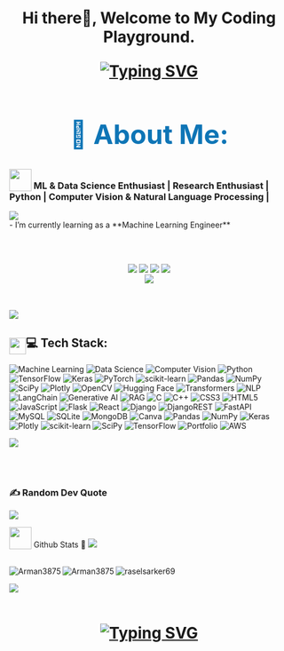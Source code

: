 <h1 align="center">
 <p>Hi there👋, Welcome to My Coding Playground.</p>
  <a href="https://git.io/typing-svg"><img src="https://readme-typing-svg.herokuapp.com?font=Fira+Code&color=purple&size=36&center=true&vCenter=true&lines=II'm+Arman+Hossain👋." alt="Typing SVG" /></a>
</h1>
 
<h1 style="font-size: 3rem; color: #0e75b6; text-align: center;">💫 About Me:</h1>


<h3 align="left">
  <img src="https://media1.giphy.com/media/v1.Y2lkPTc5MGI3NjExYzFhYzJkMmQ2MWQ3ZGY3MDhjZTE3MDI2Mzk3NzE1OWQyZTRlMmYwMCZjdD1z/iY8CRBdQXODJSCERIr/giphy.gif" width=40px valign="bottom"> ML & Data Science Enthusiast | Research Enthusiast | Python | Computer Vision & Natural Language Processing | 
</h3>
<img src="https://user-images.githubusercontent.com/73097560/115834477-dbab4500-a447-11eb-908a-139a6edaec5c.gif"><br>
<div align="left">
    - I’m currently learning as a **Machine Learning Engineer**<br/>

</div>


<br><br>

<p align="center">
  <a href="mailto:armanhossainiueee@gmail.com"><img src="https://img.shields.io/badge/Email-armanhossainiueee@gmail.com-blue?style=flat-square&logo=gmail"></a>
  <a href="https://github.com/Arman3875"><img src="https://img.shields.io/badge/GitHub-%40Arman-lightgrey?style=flat-square&logo=github"></a>
  <a href="https://www.linkedin.com/in/arman-hossain-1413991a4/"><img src="https://img.shields.io/badge/LinkedIn-Arman%20Hossain-blue?style=flat-square&logo=linkedin"></a>
  <a href="https://www.kaggle.com/armanhossainml"><img src="https://img.shields.io/badge/Kaggle-%40Arman-blue?style=flat-square&logo=kaggle"></a>
  <br>
  <img src="https://img.shields.io/badge/Phone-%2B8801581528651-green?style=flat-square&logo=whatsapp">
</p>

<br>
<br>

<img src="https://user-images.githubusercontent.com/73097560/115834477-dbab4500-a447-11eb-908a-139a6edaec5c.gif">
<h2><img src = "https://media2.giphy.com/media/QssGEmpkyEOhBCb7e1/giphy.gif?cid=ecf05e47a0n3gi1bfqntqmob8g9aid1oyj2wr3ds3mg700bl&rid=giphy.gif" width=30px valign="bottom">💻 Tech Stack:</h2>


![Machine Learning](https://img.shields.io/badge/Machine%20Learning-%23FF6F00.svg?style=flat&logo=TensorFlow&logoColor=white) 
![Data Science](https://img.shields.io/badge/Data%20Science-%23150458.svg?style=flat&logo=pandas&logoColor=white) 
![Computer Vision](https://img.shields.io/badge/Computer%20Vision-%23FF6C00.svg?style=flat&logo=opencv&logoColor=white) 
![Python](https://img.shields.io/badge/python-3670A0?style=flat&logo=python&logoColor=ffdd54) 
![TensorFlow](https://img.shields.io/badge/TensorFlow-%23FF6F00.svg?style=flat&logo=TensorFlow&logoColor=white) 
![Keras](https://img.shields.io/badge/Keras-%23D00000.svg?style=flat&logo=Keras&logoColor=white) 
![PyTorch](https://img.shields.io/badge/PyTorch-%23EE4C2C.svg?style=flat&logo=PyTorch&logoColor=white) 
![scikit-learn](https://img.shields.io/badge/scikit--learn-%23F7931E.svg?style=flat&logo=scikit-learn&logoColor=white) 
![Pandas](https://img.shields.io/badge/pandas-%23150458.svg?style=flat&logo=pandas&logoColor=white) 
![NumPy](https://img.shields.io/badge/numpy-%23013243.svg?style=flat&logo=numpy&logoColor=white) 
![SciPy](https://img.shields.io/badge/SciPy-%230C55A5.svg?style=flat&logo=scipy&logoColor=%white) 
![Plotly](https://img.shields.io/badge/Plotly-%233F4F75.svg?style=flat&logo=plotly&logoColor=white) 
![OpenCV](https://img.shields.io/badge/OpenCV-%23FF6C00.svg?style=flat&logo=opencv&logoColor=white) 
![Hugging Face](https://img.shields.io/badge/HuggingFace-%23FFAE00.svg?style=flat&logo=huggingface&logoColor=black) 
![Transformers](https://img.shields.io/badge/Transformers-%23F4E03A.svg?style=flat&logo=transformers&logoColor=black) 
![NLP](https://img.shields.io/badge/NLP-%230A0A0A.svg?style=flat&logoColor=white)
![LangChain](https://img.shields.io/badge/LangChain-%23F3F6F7.svg?style=flat&logo=langchain&logoColor=black)
![Generative AI](https://img.shields.io/badge/Generative%20AI-%23F7567C.svg?style=flat&logo=generativeai&logoColor=white)
![RAG](https://img.shields.io/badge/RAG-%230077FF.svg?style=flat&logo=rag&logoColor=white)
![C](https://img.shields.io/badge/c-%2300599C.svg?style=flat&logo=c&logoColor=white) ![C++](https://img.shields.io/badge/c++-%2300599C.svg?style=flat&logo=c%2B%2B&logoColor=white) ![CSS3](https://img.shields.io/badge/css3-%231572B6.svg?style=flat&logo=css3&logoColor=white) ![HTML5](https://img.shields.io/badge/html5-%23E34F26.svg?style=flat&logo=html5&logoColor=white) ![JavaScript](https://img.shields.io/badge/javascript-%23323330.svg?style=flat&logo=javascript&logoColor=%23F7DF1E)  ![Flask](https://img.shields.io/badge/flask-%23000.svg?style=flat&logo=flask&logoColor=white) ![React](https://img.shields.io/badge/react-%2320232a.svg?style=flat&logo=react&logoColor=%2361DAFB) ![Django](https://img.shields.io/badge/django-%23092E20.svg?style=flat&logo=django&logoColor=white) ![DjangoREST](https://img.shields.io/badge/DJANGO-REST-ff1709?style=flat&logo=django&logoColor=white&color=ff1709&labelColor=gray) ![FastAPI](https://img.shields.io/badge/FastAPI-005571?style=flat&logo=fastapi) ![MySQL](https://img.shields.io/badge/mysql-%2300f.svg?style=flat&logo=mysql&logoColor=white) ![SQLite](https://img.shields.io/badge/sqlite-%2307405e.svg?style=flat&logo=sqlite&logoColor=white) ![MongoDB](https://img.shields.io/badge/MongoDB-%234ea94b.svg?style=flat&logo=mongodb&logoColor=white) ![Canva](https://img.shields.io/badge/Canva-%2300C4CC.svg?style=flat&logo=Canva&logoColor=white) ![Pandas](https://img.shields.io/badge/pandas-%23150458.svg?style=flat&logo=pandas&logoColor=white) ![NumPy](https://img.shields.io/badge/numpy-%23013243.svg?style=flat&logo=numpy&logoColor=white) ![Keras](https://img.shields.io/badge/Keras-%23D00000.svg?style=flat&logo=Keras&logoColor=white) ![Plotly](https://img.shields.io/badge/Plotly-%233F4F75.svg?style=flat&logo=plotly&logoColor=white) ![scikit-learn](https://img.shields.io/badge/scikit--learn-%23F7931E.svg?style=flat&logo=scikit-learn&logoColor=white) ![SciPy](https://img.shields.io/badge/SciPy-%230C55A5.svg?style=flat&logo=scipy&logoColor=%white) ![TensorFlow](https://img.shields.io/badge/TensorFlow-%23FF6F00.svg?style=flat&logo=TensorFlow&logoColor=white) ![Portfolio](https://img.shields.io/badge/Portfolio-%23000000.svg?style=flat&logo=firefox&logoColor=#FF7139) ![AWS](https://img.shields.io/badge/AWS%20Cloud-%234285F4.svg?style=flat&logo=aws-cloud&logoColor=white)


<img src="https://user-images.githubusercontent.com/73097560/115834477-dbab4500-a447-11eb-908a-139a6edaec5c.gif"><br>


<br><br>
### ✍️ Random Dev Quote
![](https://quotes-github-readme.vercel.app/api?type=horizontal&theme=gruvbox)


<div align="left">
 <img src="https://media1.giphy.com/media/v1.Y2lkPTc5MGI3NjExYzFhYzJkMmQ2MWQ3ZGY3MDhjZTE3MDI2Mzk3NzE1OWQyZTRlMmYwMCZjdD1z/iY8CRBdQXODJSCERIr/giphy.gif" width=40px valign="bottom"> Github Stats 🏅
 <img src="https://user-images.githubusercontent.com/73097560/115834477-dbab4500-a447-11eb-908a-139a6edaec5c.gif"><br><br>
  <p><img align="left" src="https://github-readme-stats.vercel.app/api/top-langs?username=Arman3875&show_icons=true&locale=en&layout=compact&theme=dark" alt="Arman3875" /></p>
  <p><img align="left" src="https://github-readme-stats.vercel.app/api?username=Arman3875&show_icons=true&locale=en&theme=dark" alt="Arman3875" /></p>
  <p><img align="center" src="https://github-readme-streak-stats.herokuapp.com/?user=arman1&theme=dark" alt="raselsarker69" /></p>

  <img src="https://user-images.githubusercontent.com/73097560/115834477-dbab4500-a447-11eb-908a-139a6edaec5c.gif"><br><br>
</div>


<h1 align="center">
 <a href="https://git.io/typing-svg"><img src="https://readme-typing-svg.demolab.com?font=Fira+Code&pause=1000&random=false&width=435&lines=Shoot+me+a+message+in+linkedin!+👋;+Thanks+for+visiting+my+profile" alt="Typing  SVG" /></a>
</h1> 


